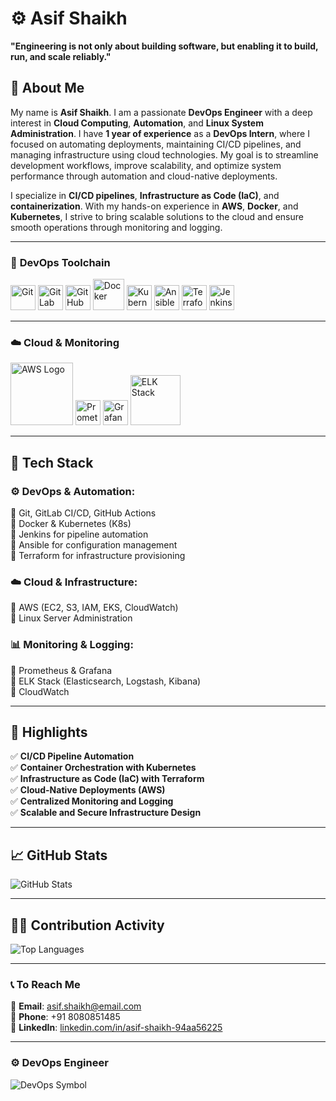 # ⚙️ Asif Shaikh  

**"Engineering is not only about building software, but enabling it to build, run, and scale reliably."**  

## 👋 About Me

My name is **Asif Shaikh**. I am a passionate **DevOps Engineer** with a deep interest in **Cloud Computing**, **Automation**, and **Linux System Administration**. I have **1 year of experience** as a **DevOps Intern**, where I focused on automating deployments, maintaining CI/CD pipelines, and managing infrastructure using cloud technologies. My goal is to streamline development workflows, improve scalability, and optimize system performance through automation and cloud-native deployments.

I specialize in **CI/CD pipelines**, **Infrastructure as Code (IaC)**, and **containerization**. With my hands-on experience in **AWS**, **Docker**, and **Kubernetes**, I strive to bring scalable solutions to the cloud and ensure smooth operations through monitoring and logging.

---

### 🧰 **DevOps Toolchain**

<p align="left">
  <img src="https://git-scm.com/images/logos/downloads/Git-Icon-1788C.png" alt="Git" width="40" />
  <img src="https://about.gitlab.com/images/press/logo/png/gitlab-icon-rgb.png" alt="GitLab" width="40" />
  <img src="https://github.githubassets.com/images/modules/logos_page/GitHub-Mark.png" alt="GitHub Actions" width="40" />
  <img src="https://www.docker.com/wp-content/uploads/2022/03/Moby-logo.png" alt="Docker" width="50" />
  <img src="https://upload.wikimedia.org/wikipedia/commons/3/39/Kubernetes_logo_without_workmark.svg" alt="Kubernetes" width="40" />
  <img src="https://upload.wikimedia.org/wikipedia/commons/2/24/Ansible_logo.svg" alt="Ansible" width="40" />
  <img src="https://www.datocms-assets.com/2885/1620155116-brandhcterraformverticalcolor.png" alt="Terraform" width="40" />
  <img src="https://www.jenkins.io/images/logos/jenkins/jenkins.png" alt="Jenkins" width="40" />
</p>

---

### ☁️ **Cloud & Monitoring**

<p align="left">
  <img src="./image.png" alt="AWS Logo" width="100" />
  <img src="https://upload.wikimedia.org/wikipedia/commons/3/38/Prometheus_software_logo.svg" alt="Prometheus" width="40" />
  <img src="https://upload.wikimedia.org/wikipedia/commons/3/3b/Grafana_icon.svg" alt="Grafana" width="40" />
  <img src="https://upload.wikimedia.org/wikipedia/commons/thumb/5/52/Elastic_Logo.svg/2048px-Elastic_Logo.svg.png" alt="ELK Stack" width="80" />
</p>

---

## 📌 Tech Stack  

### ⚙️ **DevOps & Automation:**  
🔹 Git, GitLab CI/CD, GitHub Actions  
🔹 Docker & Kubernetes (K8s)  
🔹 Jenkins for pipeline automation  
🔹 Ansible for configuration management  
🔹 Terraform for infrastructure provisioning  

### ☁️ **Cloud & Infrastructure:**  
🔹 AWS (EC2, S3, IAM, EKS, CloudWatch)  
🔹 Linux Server Administration  

### 📊 **Monitoring & Logging:**  
🔹 Prometheus & Grafana  
🔹 ELK Stack (Elasticsearch, Logstash, Kibana)  
🔹 CloudWatch  

---

## 🚀 Highlights  

✅ **CI/CD Pipeline Automation**  
✅ **Container Orchestration with Kubernetes**  
✅ **Infrastructure as Code (IaC) with Terraform**  
✅ **Cloud-Native Deployments (AWS)**  
✅ **Centralized Monitoring and Logging**  
✅ **Scalable and Secure Infrastructure Design**  

---

## 📈 GitHub Stats

![GitHub Stats](https://github-readme-stats.vercel.app/api?username=asifshaikh49&show_icons=true&theme=tokyonight)

---

## 🧑‍💻 Contribution Activity

![Top Languages](https://github-readme-stats.vercel.app/api/top-langs/?username=asifshaikh49&layout=compact&theme=tokyonight)

---

### 📞 To Reach Me

📧 **Email**: asif.shaikh@email.com  
📱 **Phone**: +91 8080851485  
🔗 **LinkedIn**: [linkedin.com/in/asif-shaikh-94aa56225](https://linkedin.com/in/asif-shaikh-94aa56225)  

---

### ⚙️ **DevOps Engineer**

![DevOps Symbol](https://media.giphy.com/media/xT0xeJpnrWC4XWblEk/giphy.gif)
